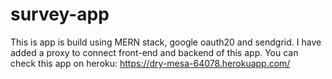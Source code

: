 # survey-app
This is app is build using MERN stack, google oauth20 and sendgrid. I have added a proxy to connect front-end and backend of this app.
You can check this app on heroku: https://dry-mesa-64078.herokuapp.com/
